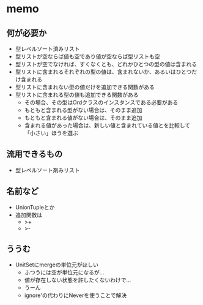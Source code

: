 memo
====

何が必要か
----------

* 型レベルソート済みリスト
* 型リストが空ならば値も空であり値が空ならば型リストも空
* 型リストが空でなければ、すくなくとも、どれかひとつの型の値は含まれる
* 型リストに含まれるそれぞれの型の値は、含まれないか、あるいはひとつだけ含まれる
* 型リストに含まれない型の値だけを追加できる関数がある
* 型リストに含まれる型の値も追加できる関数がある
	+ その場合、その型はOrdクラスのインスタンスである必要がある
	+ もともと含まれる型がない場合は、そのまま追加
	+ もともと含まれる値がない場合は、そのまま追加
	+ 含まれる値があった場合は、新しい値と含まれている値とを比較して「小さい」ほうを選ぶ

流用できるもの
--------------

* 型レベルソート剤みリスト

名前など
--------

* UnionTupleとか
* 追加関数は
	+ \>\+
	+ \>\-

ううむ
------

* UnitSetにmergeの単位元がほしい
	+ ふつうには空が単位元になるが...
	+ 値が存在しない状態を許したくないわけで...
	+ うーん
	+ ignore'の代わりにNeverを使うことで解決
